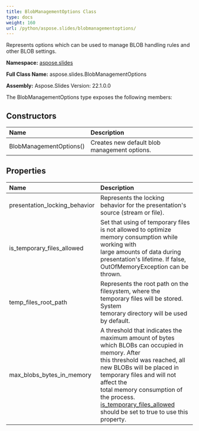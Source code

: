 ```yaml
---
title: BlobManagementOptions Class
type: docs
weight: 160
url: /python/aspose.slides/blobmanagementoptions/
---
```


Represents options which can be used to manage BLOB handling rules and other BLOB settings.

**Namespace:** [aspose.slides](/python/aspose.slides/)

**Full Class Name:** aspose.slides.BlobManagementOptions

**Assembly:**  Aspose.Slides Version: 22.1.0.0

The BlobManagementOptions type exposes the following members:
## **Constructors**
|**Name**|**Description**|
| :- | :- |
|BlobManagementOptions()|Creates new default blob management options.|
## **Properties**
|**Name**|**Description**|
| :- | :- |
|presentation_locking_behavior|Represents the locking behavior for the presentation's source (stream or file).|
|is_temporary_files_allowed|Set that using of temporary files is not allowed to optimize memory consumption while working with<br/>            large amounts of data during presentation's lifetime. If false, OutOfMemoryException can be thrown.|
|temp_files_root_path|Represents the root path on the filesystem, where the temporary files will be stored. System<br/>            temorary directory will be used by default.|
|max_blobs_bytes_in_memory|A threshold that indicates the maximum amount of bytes which BLOBs can occupied in memory. After <br/>            this threshold was reached, all new BLOBs will be placed in temporary files and will not affect the <br/>            total memory consumption of the process. <br/>            [is_temporary_files_allowed](/python/aspose.slides/blobmanagementoptions/) should be set to true to use this property.|
